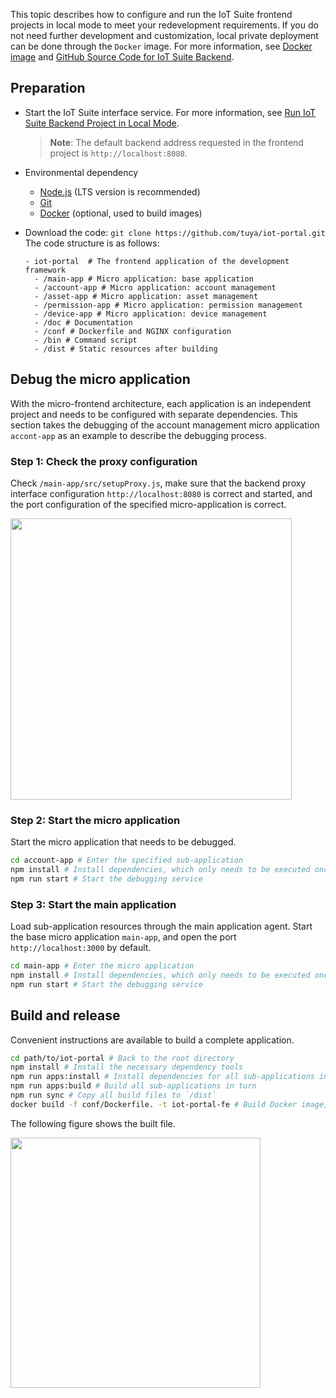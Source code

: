 This topic describes how to configure and run the IoT Suite frontend projects in local mode to meet your redevelopment requirements. If you do not need further development and customization, local private deployment can be done through the `Docker` image. For more information, see [Docker image](https://hub.docker.com/r/iotportal/iot-suite) and [GitHub Source Code for IoT Suite Backend](https://github.com/tuya/iot-portal/tree/feature/doc1/doc).


## Preparation

- Start the IoT Suite interface service. For more information, see [Run IoT Suite Backend Project in Local Mode](https://github.com/tuya/iot-suite-server/tree/4a14fbb61206fcec1c578b7fe9bf133439f1661d).

   > **Note**: The default backend address requested in the frontend project is `http://localhost:8080`.

- Environmental dependency

   - [Node.js](https://nodejs.org/en/) (LTS version is recommended)
   - [Git](https://git-scm.com/)
   - [Docker](https://www.docker.com) (optional, used to build images)

- Download the code: `git clone https://github.com/tuya/iot-portal.git`
   The code structure is as follows:

   ```
   - iot-portal  # The frontend application of the development framework
     - /main-app # Micro application: base application
     - /account-app # Micro application: account management
     - /asset-app # Micro application: asset management
     - /permission-app # Micro application: permission management
     - /device-app # Micro application: device management
     - /doc # Documentation
     - /conf # Dockerfile and NGINX configuration
     - /bin # Command script
     - /dist # Static resources after building
   ```


## Debug the micro application

With the micro-frontend architecture, each application is an independent project and needs to be configured with separate dependencies. This section takes the debugging of the account management micro application `accont-app` as an example to describe the debugging process.

### Step 1: Check the proxy configuration

Check `/main-app/src/setupProxy.js`, make sure that the backend proxy interface configuration `http://localhost:8080` is correct and started, and the port configuration of the specified micro-application is correct.

<img src="https://images.tuyacn.com/content-platform/hestia/16256221248a0d1839b83.png" width = "450">

### Step 2: Start the micro application
Start the micro application that needs to be debugged.

```bash
cd account-app # Enter the specified sub-application
npm install # Install dependencies, which only needs to be executed once
npm run start # Start the debugging service
```

### Step 3: Start the main application
Load sub-application resources through the main application agent. Start the base micro application `main-app`, and open the port `http://localhost:3000` by default.

```bash
cd main-app # Enter the micro application
npm install # Install dependencies, which only needs to be executed once
npm run start # Start the debugging service
```

## Build and release

Convenient instructions are available to build a complete application.

```bash
cd path/to/iot-portal # Back to the root directory
npm install # Install the necessary dependency tools
npm run apps:install # Install dependencies for all sub-applications in turn
npm run apps:build # Build all sub-applications in turn
npm run sync # Copy all build files to `/dist`
docker build -f conf/Dockerfile. -t iot-portal-fe # Build Docker image, optional
```

The following figure shows the built file.

<img src="https://airtake-public-data-1254153901.cos.ap-shanghai.myqcloud.com/content-platform/hestia/1626091739258c52fc8e0.png" width = "400">